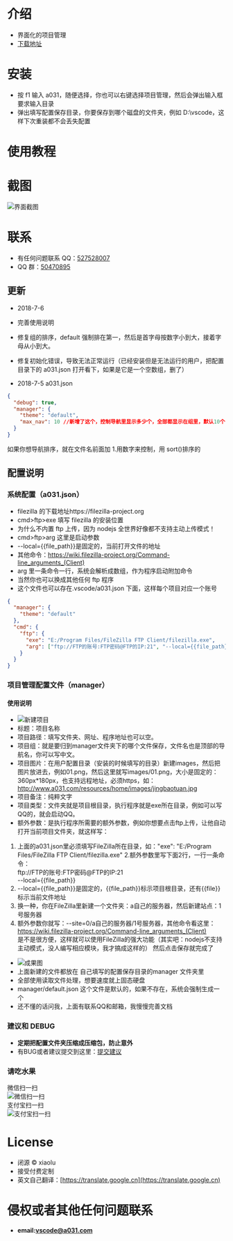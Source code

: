 # 介绍

- 界面化的项目管理
- [下载地址](https://marketplace.visualstudio.com/items?itemName=xiaolu.a031-xiaolu)

# 安装

- 按 f1 输入 a031，随便选择，你也可以右键选择项目管理，然后会弹出输入框要求输入目录
- 弹出填写配置保存目录，你要保存到哪个磁盘的文件夹，例如 D:\vscode，这样下次重装都不会丢失配置

# 使用教程

# 截图

![界面截图](https://github.com/shijunti19/a031-xiaolu/blob/master/images/demo.png?raw=true)

# 联系

- 有任何问题联系 QQ：[527528007](http://sighttp.qq.com/authd?IDKEY=718ba7bf0e155f2ca65d5fc7646c324d9e7f2a8a8f2f20f9)
- QQ 群：[50470895](//shang.qq.com/wpa/qunwpa?idkey=c79ed4cc09a3082766690d2ea3a5f5674cb1b02d4652b9b5ef421e3f190d215e)

## 更新

- 2018-7-6
- 完善使用说明
- 修复组的排序，default 强制排在第一，然后是首字母按数字小到大，接着字母从小到大。
- 修复初始化错误，导致无法正常运行（已经安装但是无法运行的用户，把配置目录下的 a031.json 打开看下，如果是它是一个空数组，删了）

- 2018-7-5
  a031.json

```json
{
  "debug": true,
  "manager": {
    "theme": "default",
    "max_nav": 10 //新增了这个，控制导航里显示多少个，全部都显示在组里，默认10个
  }
}
```

如果你想导航排序，就在文件名前面加 1.用数字来控制，用 sort()排序的

## 配置说明

### 系统配置（a031.json）

- filezilla 的下载地址https://filezilla-project.org
- cmd>ftp>exe 填写 filezilla 的安装位置
- 为什么不内置 ftp 上传，因为 nodejs 全世界好像都不支持主动上传模式！
- cmd>ftp>arg 这里是启动参数
- --local={{file_path}}是固定的，当前打开文件的地址
- 其他命令：https://wiki.filezilla-project.org/Command-line_arguments_(Client)
- arg 里一条命令一行，系统会解析成数组，作为程序启动附加命令
- 当然你也可以换成其他任何 ftp 程序
- 这个文件也可以存在.vscode/a031.json 下面，这样每个项目对应一个账号

```json
{
  "manager": {
    "theme": "default"
  },
  "cmd": {
    "ftp": {
      "exe": "E:/Program Files/FileZilla FTP Client/filezilla.exe",
      "arg": ["ftp://FTP的账号:FTP密码@FTP的IP:21", "--local={{file_path}}"]
    }
  }
}
```

### 项目管理配置文件（manager）

#### 使用说明
- ![新建项目](https://github.com/shijunti19/a031-xiaolu/blob/master/images/add_1.png?raw=true)    
- 标题：项目名称
- 项目路径：填写文件夹、网址、程序地址也可以空。
- 项目组：就是要归到manager文件夹下的哪个文件保存，文件名也是顶部的导航名，你可以写中文。
- 项目图片：在用户配置目录（安装的时候填写的目录）新建images，然后把图片放进去，例如01.png，然后这里就写images/01.png，大小是固定的：360px*180px，也支持远程地址，必须https，如：http://www.a031.com/resources/home/images/jingbaotuan.jpg
- 项目备注：纯粹文字
- 项目类型：文件夹就是项目根目录，执行程序就是exe所在目录，例如可以写QQ的，就会启动QQ。
- 额外参数：是执行程序所需要的额外参数，例如你想要点击ftp上传，让他自动打开当前项目文件夹，就这样写：     
1. 上面的a031.json里必须填写FileZilla所在目录，如："exe": "E:/Program Files/FileZilla FTP Client/filezilla.exe"
2.额外参数里写下面2行，一行一条命令：      
ftp://FTP的账号:FTP密码@FTP的IP:21     
--local={{file_path}}     
3. --local={{file_path}}是固定的，{{file_path}}标示项目根目录，还有{{file}}标示当前文件地址    
4. 换一种，你在FileZilla里新建一个文件夹：a自己的服务器，然后新建站点：1号服务器   
5. 额外参数你就写：--site=0/a自己的服务器/1号服务器，其他命令看这里：https://wiki.filezilla-project.org/Command-line_arguments_(Client)     
是不是很方便，这样就可以使用FileZilla的强大功能（其实吧：nodejs不支持主动模式，没人编写相应模块，我才搞成这样的）
然后点击保存就完成了    
- ![成果图](https://github.com/shijunti19/a031-xiaolu/blob/master/images/add_2.png?raw=true)    
- 上面新建的文件都放在 自己填写的配置保存目录的manager 文件夹里
- 全部使用读取文件处理，想要速度就上固态硬盘
- manager/default.json 这个文件是默认的，如果不存在，系统会强制生成一个
- 还不懂的话问我，上面有联系QQ和邮箱，我慢慢完善文档

### 建议和 DEBUG

- **定期把配置文件夹压缩成压缩包，防止意外**     
- 有BUG或者建议提交到这里：[提交建议](https://github.com/shijunti19/a031-xiaolu)

### 请吃水果

微信扫一扫  
![微信扫一扫](https://github.com/shijunti19/a031-xiaolu/blob/master/images/weixin.jpg?raw=true)  
支付宝扫一扫  
![支付宝扫一扫](https://github.com/shijunti19/a031-xiaolu/blob/master/images/alipay.jpg?raw=true)

# License

- 闭源 &copy; xiaolu
- 接受付费定制
- 英文自己翻译：[https://translate.google.cn](https://translate.google.cn)

# 侵权或者其他任何问题联系

- **email:vscode@a031.com**
